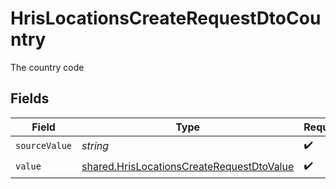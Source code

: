 # HrisLocationsCreateRequestDtoCountry

The country code


## Fields

| Field                                                                                                  | Type                                                                                                   | Required                                                                                               | Description                                                                                            |
| ------------------------------------------------------------------------------------------------------ | ------------------------------------------------------------------------------------------------------ | ------------------------------------------------------------------------------------------------------ | ------------------------------------------------------------------------------------------------------ |
| `sourceValue`                                                                                          | *string*                                                                                               | :heavy_check_mark:                                                                                     | N/A                                                                                                    |
| `value`                                                                                                | [shared.HrisLocationsCreateRequestDtoValue](../../models/shared/hrislocationscreaterequestdtovalue.md) | :heavy_check_mark:                                                                                     | N/A                                                                                                    |